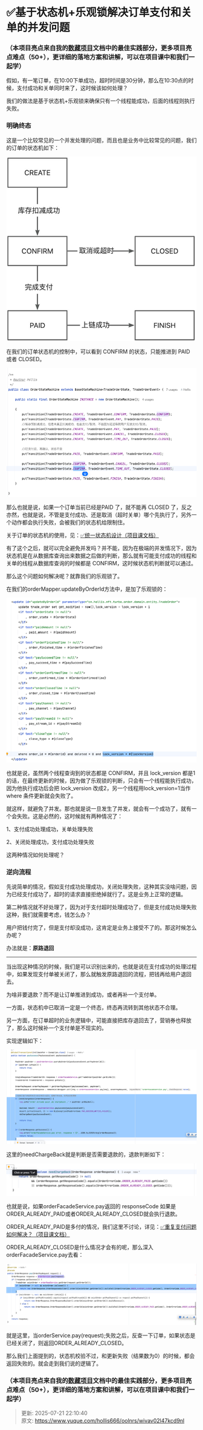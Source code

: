 # ✅基于状态机+乐观锁解决订单支付和关单的并发问题

### （本项目亮点来自我的[数藏项目](https://www.yuque.com/hollis666/oolnrs/dgolk0cckpb94sia)文档中的最佳实践部分，更多项目亮点难点（50+），更详细的落地方案和讲解，可以在项目课中和我们一起学）


假如，有一笔订单，在10:00下单成功，超时时间是30分钟，那么在10:30点的时候，支付成功和关单同时来了，这时候该如何处理？



我们的做法是基于状态机+乐观锁来确保只有一个线程能成功，后面的线程则执行失败。

### 明确终态
这是一个比较常见的一个并发处理的问题，而且也是业务中比较常见的问题，我们的订单的状态机如下：

![1738661677586-04bf4b12-967a-4de4-b03f-bb84a9f8ab64.png](./img/uh8NjTtJxyZ1wpmi/1738661677586-04bf4b12-967a-4de4-b03f-bb84a9f8ab64-833601.png)



在我们的订单状态机的控制中，可以看到 CONFIRM 的状态，只能推进到 PAID 或者 CLOSED。

![1738661677603-f70a8333-eee4-49f9-91cb-e1346df46b7c.png](./img/uh8NjTtJxyZ1wpmi/1738661677603-f70a8333-eee4-49f9-91cb-e1346df46b7c-919379.png)

那么也就是说，如果一个订单当前已经是PAID 了，就不能再 CLOSED 了，反之亦然，也就是说，不管是支付成功、还是取消（超时关单）哪个先执行了，另外一个动作都会执行失败，会被我们的状态机给限制住。



关于订单的状态机的使用，见：[✅统一状态机设计（项目课文档）](https://www.yuque.com/hollis666/oolnrs/dgolk0cckpb94sia)



有了这个之后，就可以完全避免并发吗？并不能，因为在极端的并发情况下，因为状态机是在从数据库查询出来数据之后做的判断，那么就有可能支付成功的线程和关单的线程从数据库查询的时候都是 CONFIRM，这时候状态机判断就可以通过。



那么这个问题如何解决呢？就靠我们的乐观锁了。



在我们的orderMapper.updateByOrderId方法中，是加了乐观锁的：



![1738661677599-430bff75-70f4-4dfc-b4ac-344646e3a37e.png](./img/uh8NjTtJxyZ1wpmi/1738661677599-430bff75-70f4-4dfc-b4ac-344646e3a37e-125718.png)

也就是说，虽然两个线程查询到的状态都是 CONFIRM，并且 lock_version 都是1的话，在最终更新的时候，因为做了乐观锁的判断，只会有一个线程能执行成功，因为他执行成功后会把 lock_version 改成2，另一个线程用lock_version=1当作 where 条件更新就会失败了。



就这样，就避免了并发。那也就是说一旦发生了并发，就会有一个成功了，就有一个会失败。这是必然的，这时候就有两种情况了：



1、支付成功处理成功，关单处理失败

2、关闭处理成功，支付成功处理失败



这两种情况如何处理呢？

### 逆向流程
先说简单的情况，假如支付成功处理成功，关闭处理失败，这种其实没啥问题，因为已经支付成功了，超时的请求直接拒绝掉就行了。这是业务上正常的逻辑。



第二种情况就不好处理了，因为对于支付超时处理成功了，但是支付成功处理失败这种，我们就需要考虑，钱怎么办？



用户把钱付完了，但是支付却没成功，这肯定是业务上接受不了的。那这时候怎么办呢？



办法就是：**原路退回**

****

当出现这种情况的时候，我们是可以识别出来的，也就是说在支付成功的处理过程中，如果发现支付单被关闭了，那么就触发原路退回的流程，把钱再给用户退回去。



为啥非要退款？而不是让订单推进到成功，或者再补一个支付单。



一方面，状态机中已取消一定是一个终态，终态再流转到其他状态不合理。



另一方面，在订单超时的业务逻辑中，可能直接把库存退回去了，营销券也释放了，那么这时候补一个支付单是不现实的。



实现逻辑如下：

![1738661677620-3019530a-82c9-4ddb-b378-ee5432cfe81b.png](./img/uh8NjTtJxyZ1wpmi/1738661677620-3019530a-82c9-4ddb-b378-ee5432cfe81b-918146.png)

这里的needChargeBack就是判断是否需要退款的，退款判断如下：

![1738661677619-718eb9ed-cdab-42d8-83d1-1b2194a1c618.png](./img/uh8NjTtJxyZ1wpmi/1738661677619-718eb9ed-cdab-42d8-83d1-1b2194a1c618-654664.png)

也就是说，如果orderFacadeService.pay返回的 responseCode 如果是ORDER_ALREADY_PAID或者ORDER_ALREADY_CLOSED就会执行退款。



ORDER_ALREADY_PAID是多付的情况，我们这里不讨论，详见：[✅重复支付问题如何解决？（项目课文档）](https://www.yuque.com/hollis666/oolnrs/dgolk0cckpb94sia)



ORDER_ALREADY_CLOSED是什么情况才会有的呢，那么深入orderFacadeService.pay去看：



![1738661677991-ecc1f412-2c6a-4ef4-989b-e9e3080b39ba.png](./img/uh8NjTtJxyZ1wpmi/1738661677991-ecc1f412-2c6a-4ef4-989b-e9e3080b39ba-185711.png)

就是这里，当orderService.pay(request);失败之后，反查一下订单，如果状态是已经关闭了，则返回ORDER_ALREADY_CLOSED。



那么我们上面提到的，状态机校验不过，和更新失败（结果数为0）的时候，都会返回失败的。就会走到我们说的逻辑了。





### （本项目亮点来自我的[数藏项目](https://www.yuque.com/hollis666/oolnrs/dgolk0cckpb94sia)文档中的最佳实践部分，更多项目亮点难点（50+），更详细的落地方案和讲解，可以在项目课中和我们一起学）


> 更新: 2025-07-21 22:10:40  
> 原文: <https://www.yuque.com/hollis666/oolnrs/wivav02l47kcd9nl>